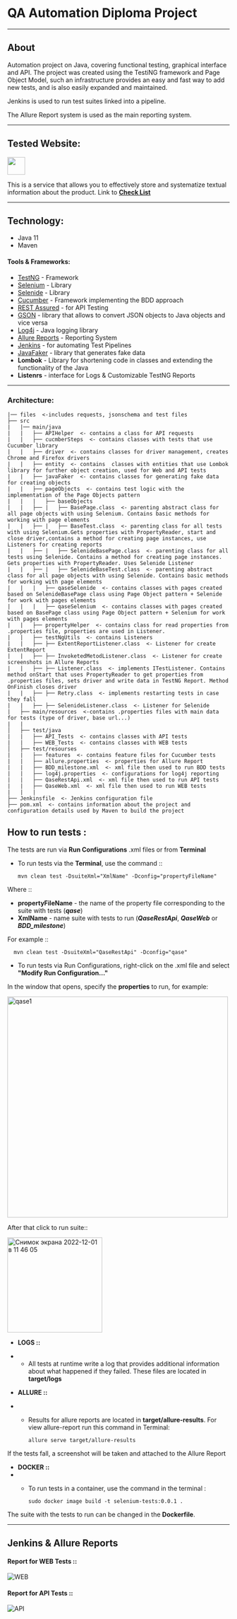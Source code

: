 # QA Automation Diploma Project

---

## About
Automation project on Java, covering functional testing, graphical interface and API.
The project was created using the TestiNG framework and Page Object Model, such an infrastructure provides an easy and fast way to add new tests, and is also easily expanded and maintained.

Jenkins is used to run test suites linked into a pipeline.


The Allure Report system is used as the main reporting system.


---

## Tested Website:
<a href="https://qase.io/">
<img src="https://app.qase.ca/sites/all/themes/qase/images/source/dashboard/img/blue-logo.png"  height="40" /> </a>

This is a service that allows you to effectively store and systematize textual information about the product.
Link to **[Check List](https://docs.google.com/spreadsheets/d/1nVYVrNgMXWsjxFZnoTqt6V7JiCtJcid1oD--midtB5A/edit?usp=sharing)**

---
## Technology:

* Java 11
* Maven

#### Tools & Frameworks:

* [TestNG](https://testng.org/) - Framework
* [Selenium](https://www.selenium.dev/) - Library
* [Selenide](https://selenide.org) - Library
* [Cucumber](https://cucumber.io) - Framework implementing the BDD approach
* [REST Assured](https://rest-assured.io/) - for API Testing
* [GSON](https://github.com/google/gson) - library that allows to convert JSON objects to Java objects and vice versa
* [Log4j](https://logging.apache.org/log4j/2.x/) - Java logging library
* [Allure Reports](http://allure.qatools.ru/) - Reporting System
* [Jenkins](https://www.jenkins.io/) - for automating Test Pipelines
* [JavaFaker](https://github.com/DiUS/java-faker) - library that generates fake data
* **Lombok** - Library for shortening code in classes and extending the functionality of the Java
* **Listenrs** - interface for Logs & Customizable TestNG Reports

---

### Architecture:

```
|── files  <-includes requests, jsonschema and test files
├── src
|   |── main/java
|   |   ├── APIHelper  <- contains a class for API requests
|   |   ├── cucmberSteps  <- contains classes with tests that use Cucumber library
|   |   ├── driver  <- contains classes for driver management, creates Chrome and Firefox drivers
|   |   ├── entity  <- contains  classes with entities that use Lombok library for further object creation, used for Web and API tests
|   |   ├── javaFaker  <- contains classes for generating fake data for creating objects
|   |   ├── pageObjects  <- contains test logic with the implementation of the Page Objects pattern
|   |   |   ├── baseObjects 
|   |   ├── |   ├── BasePage.class  <- parenting abstract class for all page objects with using Selenium. Contains basic methods for working with page elements
|   |   ├── |   ├── BaseTest.class  <- parenting class for all tests with using Selenium.Gets properties with PropertyReader, start and close driver,contains a method for creating page instances, use Listeners for creating reports
|   |   ├── |   ├── SelenideBasePage.class  <- parenting class for all tests using Selenide. Contains a method for creating page instances. Gets properties with PropertyReader. Uses Selenide Listener 
|   |   ├── |   ├── SelenideBaseTest.class  <- parenting abstract class for all page objects with using Selenide. Contains basic methods for working with page elements
|   |   |   ├── qaseSelenide  <- contains classes with pages created based on SelenideBasePage class using Page Object pattern + Selenide for work with pages elements
|   |   |   ├── qaseSelenium  <- contains classes with pages created based on BasePage class using Page Object pattern + Selenium for work with pages elements
|   |   ├── propertyHelper  <- contains class for read properties from .properties file, properties are used in Listener.
|   |   ├── testNgUtils  <- contains Listeners
|   |   ├── ├── ExtentReportListener.class  <- Listener for create ExtentReport 
|   |   ├── ├── InvoketedMetodListener.class  <- Listener for create screenshots in Allure Reports
|   |   ├── ├── Listener.class  <- implements ITestListener. Contains method onStart that uses PropertyReader to get properties from .properties files, sets driver and write data in TestNG Report. Method OnFinish closes driver
|   |   ├── ├── Retry.class  <- implements restarting tests in case they fall
|   |   ├── ├── SelenideListener.class  <- Listener for Selenide
|   ├── main/resources  <-contains .properties files with main data for tests (type of driver, base url...)
|   |   
│   ├── test/java
|   |   ├── API_Tests  <- contains classes with API tests
|   |   ├── WEB_Tests  <- contains classes with WEB tests
│   ├── test/resourses
|   |   ├── features  <- contains feature files for Cucumber tests
|   |   ├── allure.properties  <- properties for Allure Report
|   |   ├── BDD_milestone.xml  <- xml file then used to run BDD tests
|   |   ├── log4j.properties  <- configurations for log4j reporting
|   |   ├── QaseRestApi.xml  <- xml file then used to run API tests
|   |   ├── QaseWeb.xml  <- xml file then used to run WEB tests
|   |   |
├── Jenkinsfile  <- Jenkins configuration file
├── pom.xml  <- contains information about the project and configuration details used by Maven to build the project
```
## How to run tests :

The tests are run via **Run Configurations** .xml files or from **Terminal**

* To run tests via the **Terminal**, use the command ::

      mvn clean test -DsuiteXml="XmlName" -Dconfig="propertyFileName"

Where ::

* **propertyFileName** - the name of the property file corresponding to the suite with tests (**_qase_**)
* **XmlName** - name suite with tests to run (**_QaseRestApi_**, **_QaseWeb_** or **_BDD_milestone_**)

For example ::

      mvn clean test -DsuiteXml="QaseRestApi" -Dconfig="qase"

* To run tests via Run Configurations, right-click on the .xml file and select **"Modify Run Configuration..."**

In the window that opens, specify the **properties** to run, for example:

<img width="500" alt="qase1" src="https://user-images.githubusercontent.com/111488221/205022615-cc42dcfa-7c08-4ba0-a0c6-eafeb2997d93.png">

After that click to run suite::

<img width="215" alt="Снимок экрана 2022-12-01 в 11 46 05" src="https://user-images.githubusercontent.com/111488221/205022706-5deab2ba-cd02-4c68-9623-ade3bb775a0f.png">

* **LOGS ::**
*
  * All tests at runtime write a log that provides additional information about what happened if they failed. These
    files are located in **target/logs**


* **ALLURE ::**
*
  * Results for allure reports are located in **target/allure-results**. For view allure-report run this command in
    Terminal:

        allure serve target/allure-results

If the tests fall, a screenshot will be taken and attached to the Allure Report

* **DOCKER ::**
*
  * To run tests in a container, use the command in the terminal :

        sudo docker image build -t selenium-tests:0.0.1 .

The suite with the tests to run can be changed in the **Dockerfile**.

---
## Jenkins & Allure Reports
#### Report for WEB Tests ::
![WEB](https://user-images.githubusercontent.com/111488221/205022897-ee8c039f-7a42-4c0b-ad9c-801aff7c9453.gif)


#### Report for API Tests ::
![API](https://user-images.githubusercontent.com/111488221/205023481-3721002a-534b-4eb5-9dbb-d42c363b1146.gif)

